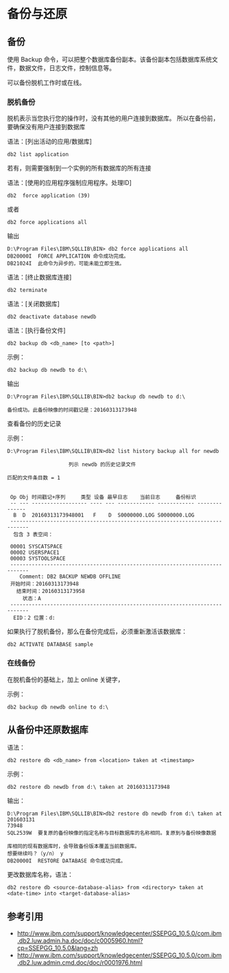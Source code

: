 # 备份与还原

## 备份

使用 Backup 命令，可以把整个数据库备份副本。该备份副本包括数据库系统文件，数据文件，日志文件，控制信息等。

可以备份脱机工作时或在线。


### 脱机备份

脱机表示当您执行您的操作时，没有其他的用户连接到数据库。
所以在备份前，要确保没有用户连接到数据库

语法：[列出活动的应用/数据库]

    db2 list application  
    
若有，则需要强制到一个实例的所有数据库的所有连接

语法：[使用的应用程序强制应用程序。处理ID]

    db2  force application (39)


或者  

    db2 force applications all
    
输出
    
```
D:\Program Files\IBM\SQLLIB\BIN> db2 force applications all
DB20000I  FORCE APPLICATION 命令成功完成。
DB21024I  此命令为异步的，可能未能立即生效。
```


语法：[终止数据库连接]

    db2 terminate  

语法：[关闭数据库]

    db2 deactivate database newdb   

语法：[执行备份文件]

    db2 backup db <db_name> [to <path>]

    
示例：

    db2 backup db newdb to d:\
  
输出

```
D:\Program Files\IBM\SQLLIB\BIN>db2 backup db newdb to d:\

备份成功。此备份映像的时间戳记是：20160313173948
```

查看备份的历史记录

示例：

```
D:\Program Files\IBM\SQLLIB\BIN>db2 list history backup all for newdb

                    列示 newdb 的历史记录文件

匹配的文件条目数 = 1


 Op Obj 时间戳记+序列     类型 设备 最早日志    当前日志     备份标识
 -- --- ------------------ ---- --- ------------ ------------ --------------
  B  D  20160313173948001   F    D  S0000000.LOG S0000000.LOG
 ----------------------------------------------------------------------------
  包含 3 表空间：

 00001 SYSCATSPACE
 00002 USERSPACE1
 00003 SYSTOOLSPACE
 ----------------------------------------------------------------------------
    Comment: DB2 BACKUP NEWDB OFFLINE
 开始时间：20160313173948
   结束时间：20160313173958
     状态：A
 ----------------------------------------------------------------------------
  EID：2 位置：d:
```   


如果执行了脱机备份，那么在备份完成后，必须重新激活该数据库：

```
db2 ACTIVATE DATABASE sample
```

### 在线备份


在脱机备份的基础上，加上 online 关键字，

示例：


    db2 backup db newdb online to d:\


## 从备份中还原数据库

语法：

    db2 restore db <db_name> from <location> taken at <timestamp>    
    
示例：

    db2 restore db newdb from d:\ taken at 20160313173948
    
输出：

```
D:\Program Files\IBM\SQLLIB\BIN>db2 restore db newdb from d:\ taken at 201603131
73948
SQL2539W  要复原的备份映像的指定名称与目标数据库的名称相同。复原到与备份映像数据

库相同的现有数据库时，会导致备份版本覆盖当前数据库。
想要继续吗？（y/n） y
DB20000I  RESTORE DATABASE 命令成功完成。
```


更改数据库名称，语法：

    db2 restore db <source-database-alias> from <directory> taken at <date-time> into <target-database-alias>

## 参考引用

* <http://www.ibm.com/support/knowledgecenter/SSEPGG_10.5.0/com.ibm.db2.luw.admin.ha.doc/doc/c0005960.html?cp=SSEPGG_10.5.0&lang=zh>
* <http://www.ibm.com/support/knowledgecenter/SSEPGG_10.5.0/com.ibm.db2.luw.admin.cmd.doc/doc/r0001976.html>